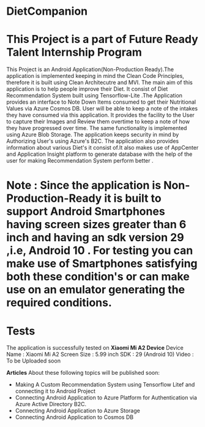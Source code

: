 # DietCompanion
# This Project is a part of Future Ready Talent Internship Program 

This Project is an Android Application(Non-Production Ready).The application is implemented keeping in mind the Clean Code Principles, therefore it is built using Clean Architecutre and MVI. The main aim of this application is to help people improve their Diet. It consist of Diet Recommendation System built using Tensorflow-Lite .The Application provides an interface to Note Down Items consumed to get their Nutritional Values via Azure Cosmos DB. User will be able to keep a note of the intakes they have consumed via this application. It provides the facility to the User to capture their Images and Review them overtime to keep a note of how they have progressed over time. The same functionality is implemented using Azure Blob Storage. The application keeps security in mind by Authorizing User's using Azure's B2C. The application also provides information about various Diet's it consist of.It also makes use of AppCenter and Application Insight platform to generate database with the help of the user for making Recommendation System perform better .

# Note : Since the application is Non-Production-Ready it is built to support Android Smartphones having screen sizes greater than 6 inch and having an sdk version 29 ,i.e, Android 10 . For testing you can make use of Smartphones satisfying both these condition's or can make use on an emulator generating the required conditions.

# Tests
The application is successfully tested on **Xiaomi Mi A2 Device**
Device Name : Xiaomi Mi A2 
Screen Size : 5.99 inch 
SDK : 29 (Android 10)
Video : To be Uploaded soon


**Articles** About these following topics will be published soon:

* Making A Custom Recommendation System using Tensorflow Litef and connecting it to Android Project
* Connecting Android Application to Azure Platform for Authentication via Azure Active Directory B2C.
* Connecting Android Application to Azure Storage 
* Connecting Android Application to Cosmos DB
